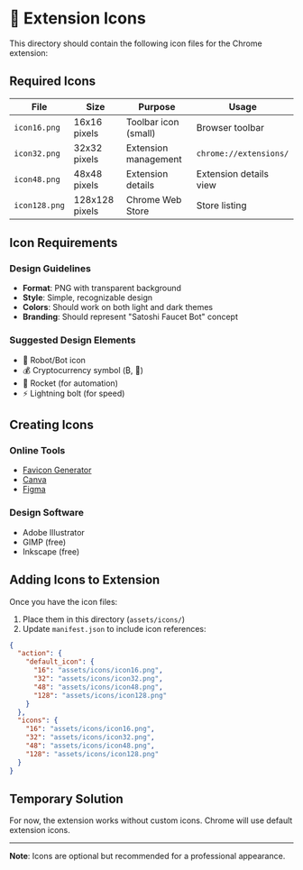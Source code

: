 # 🎨 Extension Icons

This directory should contain the following icon files for the Chrome extension:

## Required Icons

| File | Size | Purpose | Usage |
|------|------|---------|-------|
| `icon16.png` | 16x16 pixels | Toolbar icon (small) | Browser toolbar |
| `icon32.png` | 32x32 pixels | Extension management | `chrome://extensions/` |
| `icon48.png` | 48x48 pixels | Extension details | Extension details view |
| `icon128.png` | 128x128 pixels | Chrome Web Store | Store listing |

## Icon Requirements

### **Design Guidelines**
- **Format**: PNG with transparent background
- **Style**: Simple, recognizable design
- **Colors**: Should work on both light and dark themes
- **Branding**: Should represent "Satoshi Faucet Bot" concept

### **Suggested Design Elements**
- 🤖 Robot/Bot icon
- 💰 Cryptocurrency symbol (₿, 💎)
- 🚀 Rocket (for automation)
- ⚡ Lightning bolt (for speed)

## Creating Icons

### **Online Tools**
- [Favicon Generator](https://favicon.io/)
- [Canva](https://canva.com/)
- [Figma](https://figma.com/)

### **Design Software**
- Adobe Illustrator
- GIMP (free)
- Inkscape (free)

## Adding Icons to Extension

Once you have the icon files:

1. Place them in this directory (`assets/icons/`)
2. Update `manifest.json` to include icon references:

```json
{
  "action": {
    "default_icon": {
      "16": "assets/icons/icon16.png",
      "32": "assets/icons/icon32.png",
      "48": "assets/icons/icon48.png",
      "128": "assets/icons/icon128.png"
    }
  },
  "icons": {
    "16": "assets/icons/icon16.png",
    "32": "assets/icons/icon32.png",
    "48": "assets/icons/icon48.png",
    "128": "assets/icons/icon128.png"
  }
}
```

## Temporary Solution

For now, the extension works without custom icons. Chrome will use default extension icons.

---

**Note**: Icons are optional but recommended for a professional appearance.
